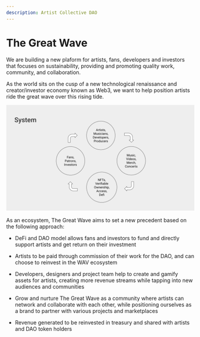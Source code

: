 ```yaml
---
description: Artist Collective DAO
---
```


# The Great Wave

We are building a new plaform for artists, fans, developers and investors that focuses on sustainability, providing and promoting quality work, community, and collaboration.

As the world sits on the cusp of a new technological renaissance and creator/investor economy known as Web3, we want to help position artists ride the great wave over this rising tide.

![The Great Wave Flow Cycle](https://raw.githubusercontent.com/acryptos/docs-thegreatwave/main/img/TGW-flowcycle.svg)

As an ecosystem, The Great Wave aims to set a new precedent based on the following approach:

* DeFi and DAO model allows fans and investors to fund and directly support artists and get return on their investment

* Artists to be paid through commission of their work for the DAO, and can choose to reinvest in the WAV ecosystem 

* Developers, designers and project team help to create and gamify assets for artists, creating more revenue streams while tapping into new audiences and communities

* Grow and nurture The Great Wave as a community where artists can network and collaborate with each other, while positioning ourselves as a brand to partner with various projects and marketplaces

* Revenue generated to be reinvested in treasury and shared with artists and DAO token holders 
